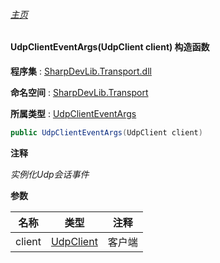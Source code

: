 ###### [主页](./Index.md "主页")

#### UdpClientEventArgs(UdpClient client) 构造函数

**程序集** : [SharpDevLib.Transport.dll](./SharpDevLib.Transport.assembly.md "SharpDevLib.Transport.dll")

**命名空间** : [SharpDevLib.Transport](./SharpDevLib.Transport.namespace.md "SharpDevLib.Transport")

**所属类型** : [UdpClientEventArgs](./SharpDevLib.Transport.UdpClientEventArgs.md "UdpClientEventArgs")

``` csharp
public UdpClientEventArgs(UdpClient client)
```
**注释**

*实例化Udp会话事件*


**参数**

|名称|类型|注释|
|---|---|---|
|client|[UdpClient](./SharpDevLib.Transport.UdpClient.md "UdpClient")|客户端|


